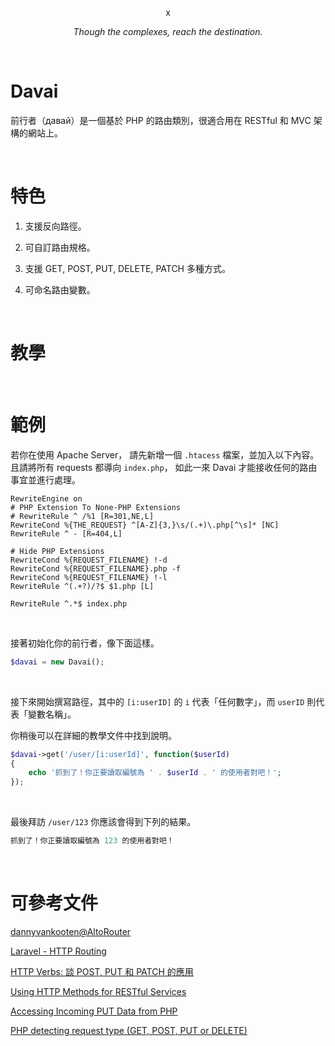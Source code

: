 <p align="center">
  x
</p>
<p align="center">
  <i>Though the complexes, reach the destination.</i>
</p>

&nbsp;

# Davai

前行者（давай）是一個基於 PHP 的路由類別，很適合用在 RESTful 和 MVC 架構的網站上。

&nbsp;

# 特色

1. 支援反向路徑。

2. 可自訂路由規格。

3. 支援 GET, POST, PUT, DELETE, PATCH 多種方式。

4. 可命名路由變數。


&nbsp;

# 教學

&nbsp;

# 範例

若你在使用 Apache Server， 
請先新增一個 `.htacess` 檔案，並加入以下內容。
且請將所有 requests 都導向 `index.php`，
如此一來 Davai 才能接收任何的路由事宜並進行處理。

```
RewriteEngine on
# PHP Extension To None-PHP Extensions
# RewriteRule ^ /%1 [R=301,NE,L]
RewriteCond %{THE_REQUEST} ^[A-Z]{3,}\s/(.+)\.php[^\s]* [NC]
RewriteRule ^ - [R=404,L]

# Hide PHP Extensions
RewriteCond %{REQUEST_FILENAME} !-d
RewriteCond %{REQUEST_FILENAME}.php -f
RewriteCond %{REQUEST_FILENAME} !-l 
RewriteRule ^(.+?)/?$ $1.php [L]

RewriteRule ^.*$ index.php
```

&nbsp;

接著初始化你的前行者，像下面這樣。

```php
$davai = new Davai();
```

&nbsp;

接下來開始撰寫路徑，其中的 `[i:userID]` 的 `i` 代表「任何數字」，而 `userID` 則代表「變數名稱」。

你稍後可以在詳細的教學文件中找到說明。

```php
$davai->get('/user/[i:userId]', function($userId)
{
    echo '抓到了！你正要讀取編號為 ' . $userId . ' 的使用者對吧！';
});
```

&nbsp;

最後拜訪 `/user/123` 你應該會得到下列的結果。

```php
抓到了！你正要讀取編號為 123 的使用者對吧！
```

&nbsp;

# 可參考文件

[dannyvankooten@AltoRouter](https://github.com/dannyvankooten/AltoRouter)

[Laravel - HTTP Routing](https://ihower.tw/blog/archives/6483)

[HTTP Verbs: 談 POST, PUT 和 PATCH 的應用](https://laravel.tw/docs/5.2/routing)

[Using HTTP Methods for RESTful Services](http://www.restapitutorial.com/lessons/httpmethods.html)

[Accessing Incoming PUT Data from PHP](http://www.lornajane.net/posts/2008/accessing-incoming-put-data-from-php)

[PHP detecting request type (GET, POST, PUT or DELETE)](http://stackoverflow.com/questions/359047/php-detecting-request-type-get-post-put-or-delete)
